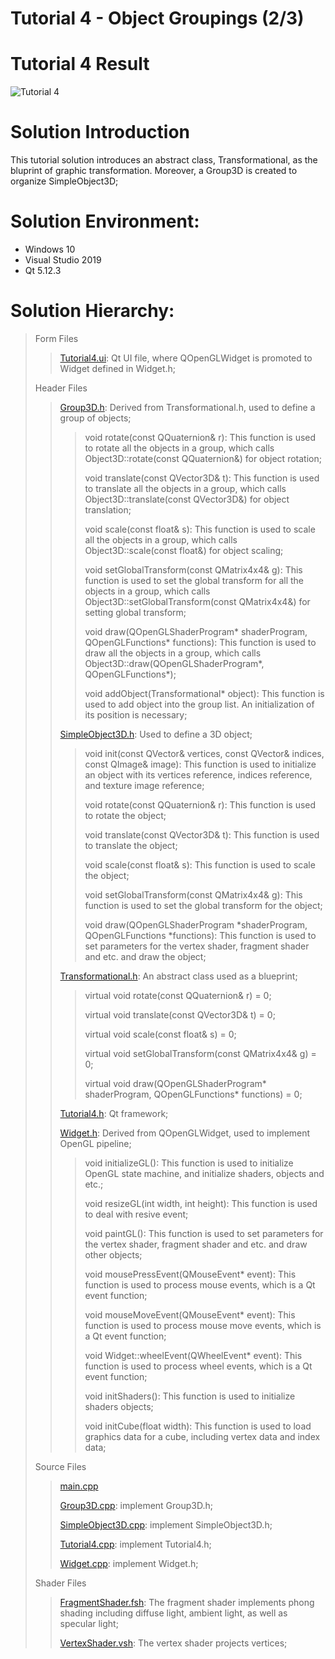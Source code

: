 Tutorial 4 - Object Groupings (2/3)
=============================

# Tutorial 4 Result
![Tutorial 4](https://github.com/jingyangcarl/QtOpenGLTutorials/blob/master/Code/Tutorial4/Tutorial4/result.jpg)

# Solution Introduction
This tutorial solution introduces an abstract class, Transformational, as the bluprint of graphic transformation. Moreover, a Group3D is created to organize SimpleObject3D;

# Solution Environment:
* Windows 10
* Visual Studio 2019
* Qt 5.12.3

# Solution Hierarchy:
> Form Files
>> [Tutorial4.ui](https://github.com/jingyangcarl/QtOpenGLTutorials/blob/master/Code/Tutorial4/Tutorial4/Tutorial4.ui): Qt UI file, where QOpenGLWidget is promoted to Widget defined in Widget.h;
>
> Header Files
>> [Group3D.h](https://github.com/jingyangcarl/QtOpenGLTutorials/blob/master/Code/Tutorial4/Tutorial4/Group3D.h): Derived from Transformational.h, used to define a group of objects;
>>
>>> void rotate(const QQuaternion& r): This function is used to rotate all the objects in a group, which calls Object3D::rotate(const QQuaternion&) for object rotation;
>>>
>>> void translate(const QVector3D& t): This function is used to translate all the objects in a group, which calls Object3D::translate(const QVector3D&) for object translation;
>>>
>>> void scale(const float& s): This function is used to scale all the objects in a group, which calls Object3D::scale(const float&) for object scaling;
>>>
>>> void setGlobalTransform(const QMatrix4x4& g): This function is used to set the global transform for all the objects in a group, which calls Object3D::setGlobalTransform(const QMatrix4x4&) for setting global transform;
>>>
>>> void draw(QOpenGLShaderProgram* shaderProgram, QOpenGLFunctions* functions): This function is used to draw all the objects in a group, which calls Object3D::draw(QOpenGLShaderProgram*, QOpenGLFunctions*);
>>>
>>> void addObject(Transformational* object): This function is used to add object into the group list. An initialization of its position is necessary;
>>
>> [SimpleObject3D.h](https://github.com/jingyangcarl/QtOpenGLTutorials/blob/master/Code/Tutorial4/Tutorial4/SimpleObject3D.h): Used to define a 3D object;
>>
>>> void init(const QVector<Vertex>& vertices, const QVector<GLuint>& indices, const QImage& image): This function is used to initialize an object with its vertices reference, indices reference, and texture image reference;
>>>
>>> void rotate(const QQuaternion& r): This function is used to rotate the object;
>>> 
>>> void translate(const QVector3D& t): This function is used to translate the object;
>>> 
>>> void scale(const float& s): This function is used to scale the object;
>>>
>>> void setGlobalTransform(const QMatrix4x4& g): This function is used to set the global transform for the object;
>>>
>>> void draw(QOpenGLShaderProgram *shaderProgram, QOpenGLFunctions *functions): This function is used to set parameters for the vertex shader, fragment shader and etc. and draw the object;
>>
>> [Transformational.h](https://github.com/jingyangcarl/QtOpenGLTutorials/blob/master/Code/Tutorial4/Tutorial4/Transformational.h): An abstract class used as a blueprint;
>>
>>> virtual void rotate(const QQuaternion& r) = 0;
>>>
>>> virtual void translate(const QVector3D& t) = 0;
>>>
>>> virtual void scale(const float& s) = 0;
>>>
>>> virtual void setGlobalTransform(const QMatrix4x4& g) = 0;
>>>
>>> virtual void draw(QOpenGLShaderProgram* shaderProgram, QOpenGLFunctions* functions) = 0;
>>
>> [Tutorial4.h](https://github.com/jingyangcarl/QtOpenGLTutorials/blob/master/Code/Tutorial4/Tutorial4/Tutorial4.h): Qt framework;
>>
>> [Widget.h](https://github.com/jingyangcarl/QtOpenGLTutorials/blob/master/Code/Tutorial4/Tutorial4/Widget.h): Derived from QOpenGLWidget, used to implement OpenGL pipeline;
>>
>>> void initializeGL(): This function is used to initialize OpenGL state machine, and initialize shaders, objects and etc.;
>>> 
>>> void resizeGL(int width, int height): This function is used to deal with resive event;
>>>
>>> void paintGL(): This function is used to set parameters for the vertex shader, fragment shader and etc. and draw other objects;
>>>
>>> void mousePressEvent(QMouseEvent* event): This function is used to process mouse events, which is a Qt event function;
>>>
>>> void mouseMoveEvent(QMouseEvent* event): This function is used to process mouse move events, which is a Qt event function;
>>>
>>> void Widget::wheelEvent(QWheelEvent* event): This function is used to process wheel events, which is a Qt event function;
>>>
>>> void initShaders(): This function is used to initialize shaders objects;
>>> 
>>> void initCube(float width): This function is used to load graphics data for a cube, including vertex data and index data;
>>
>
> Source Files
>> [main.cpp](https://github.com/jingyangcarl/QtOpenGLTutorials/blob/master/Code/Tutorial4/Tutorial4/main.cpp)
>>
>> [Group3D.cpp](https://github.com/jingyangcarl/QtOpenGLTutorials/blob/master/Code/Tutorial4/Tutorial4/Group3D.cpp): implement Group3D.h;
>>
>> [SimpleObject3D.cpp](https://github.com/jingyangcarl/QtOpenGLTutorials/blob/master/Code/Tutorial4/Tutorial4/SimpleObject3D.cpp): implement SimpleObject3D.h;
>>
>> [Tutorial4.cpp](https://github.com/jingyangcarl/QtOpenGLTutorials/blob/master/Code/Tutorial4/Tutorial4/Tutorial4.cpp): implement Tutorial4.h;
>>
>> [Widget.cpp](https://github.com/jingyangcarl/QtOpenGLTutorials/blob/master/Code/Tutorial4/Tutorial4/Widget.cpp): implement Widget.h;
>
> Shader Files
>> [FragmentShader.fsh](https://github.com/jingyangcarl/QtOpenGLTutorials/blob/master/Code/Tutorial4/Tutorial4/FragmentShader.fsh): The fragment shader implements phong shading including diffuse light, ambient light, as well as specular light;
>>
>> [VertexShader.vsh](https://github.com/jingyangcarl/QtOpenGLTutorials/blob/master/Code/Tutorial4/Tutorial4/VertexShader.vsh): The vertex shader projects vertices;
>
